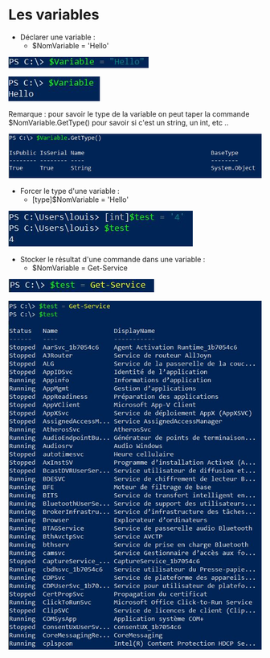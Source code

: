 # Les variables 

- Déclarer une variable : 
  - $NomVariable = 'Hello'
  
![](ressources/Variables.jpg)

![](ressources/testvariables.jpg)


Remarque : pour savoir le type de la variable on peut taper la commande $NomVariable.GetType() pour savoir si c'est un string, un int, etc .. 

![](ressources/typevariables.jpg)

- Forcer le type d'une variable : 
  - [type]$NomVariable = 'Hello' 

![](ressources/Capture.jpg)

- Stocker le résultat d'une commande dans une variable : 
  - $NomVariable = Get-Service 

![](ressources/cmddansunevariables.jpg)

![](ressources/cmd.jpg)
